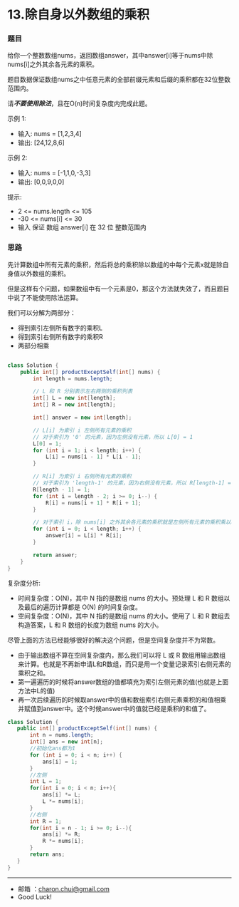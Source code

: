 13.除自身以外数组的乘积
===


### 题目

给你一个整数数组nums，返回数组answer，其中answer[i]等于nums中除nums[i]之外其余各元素的乘积。     

题目数据保证数组nums之中任意元素的全部前缀元素和后缀的乘积都在32位整数范围内。    

请***不要使用除法***，且在O(n)时间复杂度内完成此题。

 

示例 1:     

- 输入: nums = [1,2,3,4]
- 输出: [24,12,8,6]

示例 2:    

- 输入: nums = [-1,1,0,-3,3]
- 输出: [0,0,9,0,0]
 

提示:    

- 2 <= nums.length <= 105
- -30 <= nums[i] <= 30
- 输入 保证 数组 answer[i] 在  32 位 整数范围内

### 思路


先计算数组中所有元素的乘积，然后将总的乘积除以数组的中每个元素x就是除自身值以外数组的乘积。     

但是这样有个问题，如果数组中有一个元素是0，那这个方法就失效了，而且题目中说了不能使用除法运算。 

我们可以分解为两部分： 

- 得到索引左侧所有数字的乘积L
- 得到索引右侧所有数字的乘积R
- 两部分相乘


```java

class Solution {
    public int[] productExceptSelf(int[] nums) {
        int length = nums.length;

        // L 和 R 分别表示左右两侧的乘积列表
        int[] L = new int[length];
        int[] R = new int[length];

        int[] answer = new int[length];

        // L[i] 为索引 i 左侧所有元素的乘积
        // 对于索引为 '0' 的元素，因为左侧没有元素，所以 L[0] = 1
        L[0] = 1;
        for (int i = 1; i < length; i++) {
            L[i] = nums[i - 1] * L[i - 1];
        }

        // R[i] 为索引 i 右侧所有元素的乘积
        // 对于索引为 'length-1' 的元素，因为右侧没有元素，所以 R[length-1] = 1
        R[length - 1] = 1;
        for (int i = length - 2; i >= 0; i--) {
            R[i] = nums[i + 1] * R[i + 1];
        }

        // 对于索引 i，除 nums[i] 之外其余各元素的乘积就是左侧所有元素的乘积乘以右侧所有元素的乘积
        for (int i = 0; i < length; i++) {
            answer[i] = L[i] * R[i];
        }

        return answer;
    }
}
```

复杂度分析:   

- 时间复杂度：O(N)，其中 N 指的是数组 nums 的大小。预处理 L 和 R 数组以及最后的遍历计算都是 O(N) 的时间复杂度。
- 空间复杂度：O(N)，其中 N 指的是数组 nums 的大小。使用了 L 和 R 数组去构造答案，L 和 R 数组的长度为数组 nums 的大小。


尽管上面的方法已经能够很好的解决这个问题，但是空间复杂度并不为常数。

- 由于输出数组不算在空间复杂度内，那么我们可以将 L 或 R 数组用输出数组来计算。也就是不再新申请L和R数组，而只是用一个变量记录索引右侧元素的乘积之和。
- 第一遍遍历的时候将answer数组的值都填充为索引左侧元素的值(也就是上面方法中L的值)
- 再一次后续遍历的时候取answer中的值和数组索引右侧元素乘积的和值相乘并赋值到answer中。这个时候answer中的值就已经是乘积的和值了。


```java
class Solution {
   public int[] productExceptSelf(int[] nums) {
       int n = nums.length;
       int[] ans = new int[n];
       //初始化ans都为1
       for (int i = 0; i < n; i++) {
           ans[i] = 1;
       }
       //左侧
       int L = 1;
       for(int i = 0; i < n; i++){
           ans[i] *= L;
           L *= nums[i];
       }
       //右侧
       int R = 1;
       for(int i = n - 1; i >= 0; i--){
           ans[i] *= R;
           R *= nums[i];
       }
       return ans;
   } 
}
```




---
- 邮箱 ：charon.chui@gmail.com  
- Good Luck! 

	
